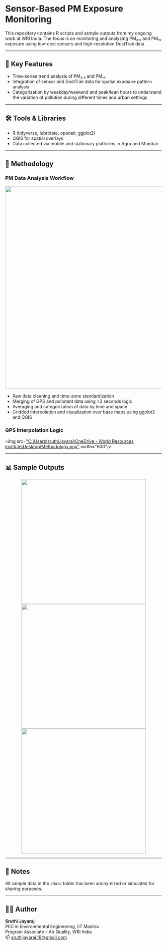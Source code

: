 # Sensor-Based PM Exposure Monitoring

This repository contains R scripts and sample outputs from my ongoing work at WRI India. The focus is on monitoring and analyzing PM₂.₅ and PM₁₀ exposure using low-cost sensors and high-resolution DustTrak data.

---

## 🔬 Key Features

- Time-series trend analysis of PM₂.₅ and PM₁₀  
- Integration of sensor and DustTrak data for spatial exposure pattern analysis  
- Categorization by weekday/weekend and peak/lean hours to understand the variation of pollution during different times and urban settings

---

## 🛠 Tools & Libraries

- R (tidyverse, lubridate, openair, ggplot2)  
- QGIS for spatial overlays  
- Data collected via mobile and stationary platforms in Agra and Mumbai

---

## 🧪 Methodology

### PM Data Analysis Workflow

<img src="C:\Users\sruthi.jayaraj\OneDrive - World Resources Institute\Desktop\Data preprocessing.png" width="650"/>

- Raw data cleaning and time-zone standardization
- Merging of GPS and pollutant data using ±2 seconds logic
- Averaging and categorization of data by time and space
- Gridded interpolation and visualization over base maps using ggplot2 and QGIS

### GPS Interpolation Logic

<img src=["C:\Users\sruthi.jayaraj\OneDrive - World Resources Institute\Desktop\Methodology.png"](https://github.com/Sruthi-Jayaraj199/Sensor-Based-PM-Exposure-Monitoring-/blob/main/Methodology/Data%20preprocessing.png) width="600"/>

---

## 📊 Sample Outputs

<p align="center">
  <img src="C:\Users\sruthi.jayaraj\OneDrive - World Resources Institute\Desktop\PM10 monitoring.png" width="400"/>
  <img src="C:\Users\sruthi.jayaraj\OneDrive - World Resources Institute\Desktop\PM2.5 monitoring.png" width="400"/>
  <img src="C:\Users\sruthi.jayaraj\OneDrive - World Resources Institute\Desktop\CO monitoring.png" width="400"/>
</p>

---

## 🔐 Notes

All sample data in the `/data` folder has been anonymized or simulated for sharing purposes.

---

## 👩‍🔬 Author

**Sruthi Jayaraj**  
PhD in Environmental Engineering, IIT Madras  
Program Associate – Air Quality, WRI India  
📫 sruthijayaraj.19@gmail.com  

